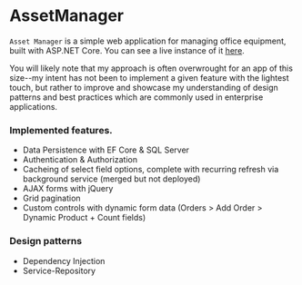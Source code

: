 # AssetManager

`Asset Manager` is a simple web application for managing office equipment, built with ASP.NET Core. You can see a live instance of it [here](https://assetmanager20221118085014.azurewebsites.net/).   
  
You will likely note that my approach is often overwrought for an app of this size--my intent has not been to implement a given feature with the lightest touch, but rather to improve and showcase my understanding of design patterns and best practices which are commonly used in enterprise applications.   
    
### Implemented features. 
<ul>
<li>Data Persistence with EF Core & SQL Server</li>
<li>Authentication & Authorization</li>
<li>Cacheing of select field options, complete with recurring refresh via background service (merged but not deployed)</li>
<li>AJAX forms with jQuery</li>
<li>Grid pagination</li>
<li>Custom controls with dynamic form data (Orders > Add Order > Dynamic Product + Count fields)</li>
</ul>

### Design patterns
<ul>
<li>Dependency Injection</li>
<li>Service-Repository</li>
</ul>

